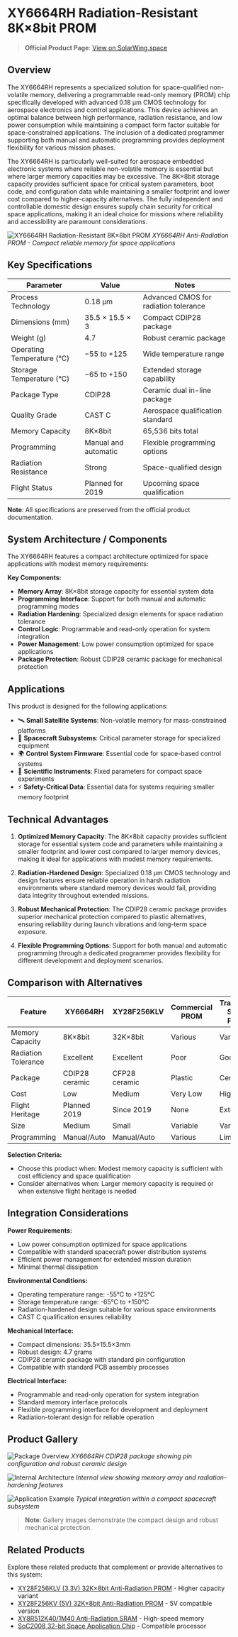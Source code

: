 # XY6664RH Radiation-Resistant 8K×8bit PROM

> **Official Product Page**: [View on SolarWing.space](https://solarwing.space/products/spacecraft-systems/electronics/xy6664rh-radiation-resistant-8k-8bit-prom)

## Overview

The XY6664RH represents a specialized solution for space-qualified non-volatile memory, delivering a programmable read-only memory (PROM) chip specifically developed with advanced 0.18 μm CMOS technology for aerospace electronics and control applications. This device achieves an optimal balance between high performance, radiation resistance, and low power consumption while maintaining a compact form factor suitable for space-constrained applications. The inclusion of a dedicated programmer supporting both manual and automatic programming provides deployment flexibility for various mission phases.

The XY6664RH is particularly well-suited for aerospace embedded electronic systems where reliable non-volatile memory is essential but where larger memory capacities may be excessive. The 8K×8bit storage capacity provides sufficient space for critical system parameters, boot code, and configuration data while maintaining a smaller footprint and lower cost compared to higher-capacity alternatives. The fully independent and controllable domestic design ensures supply chain security for critical space applications, making it an ideal choice for missions where reliability and accessibility are paramount considerations.

![XY6664RH Radiation-Resistant 8K×8bit PROM](https://solarwing.space/images/products/xy6664rh-radiation-resistant-8k-8bit-prom/hero.webp)
*XY6664RH Anti-Radiation PROM - Compact reliable memory for space applications*

## Key Specifications

| Parameter | Value | Notes |
|-----------|-------|-------|
| Process Technology | 0.18 μm | Advanced CMOS for radiation tolerance |
| Dimensions (mm) | 35.5 × 15.5 × 3 | Compact CDIP28 package |
| Weight (g) | 4.7 | Robust ceramic package |
| Operating Temperature (°C) | −55 to +125 | Wide temperature range |
| Storage Temperature (°C) | −65 to +150 | Extended storage capability |
| Package Type | CDIP28 | Ceramic dual in-line package |
| Quality Grade | CAST C | Aerospace qualification standard |
| Memory Capacity | 8K×8bit | 65,536 bits total |
| Programming | Manual and automatic | Flexible programming options |
| Radiation Resistance | Strong | Space-qualified design |
| Flight Status | Planned for 2019 | Upcoming space qualification |

**Note**: All specifications are preserved from the official product documentation.

## System Architecture / Components

The XY6664RH features a compact architecture optimized for space applications with modest memory requirements:

**Key Components:**
- **Memory Array**: 8K×8bit storage capacity for essential system data
- **Programming Interface**: Support for both manual and automatic programming modes
- **Radiation Hardening**: Specialized design elements for space radiation tolerance
- **Control Logic**: Programmable and read-only operation for system integration
- **Power Management**: Low power consumption optimized for space applications
- **Package Protection**: Robust CDIP28 ceramic package for mechanical protection

## Applications

This product is designed for the following applications:

- 🛰️ **Small Satellite Systems**: Non-volatile memory for mass-constrained platforms
- 📡 **Spacecraft Subsystems**: Critical parameter storage for specialized equipment
- 🌍 **Control System Firmware**: Essential code for space-based control systems
- 🔬 **Scientific Instruments**: Fixed parameters for compact space experiments
- ⚡ **Safety-Critical Data**: Essential data for systems requiring smaller memory footprint

## Technical Advantages

1. **Optimized Memory Capacity**: The 8K×8bit capacity provides sufficient storage for essential system code and parameters while maintaining a smaller footprint and lower cost compared to larger memory devices, making it ideal for applications with modest memory requirements.

2. **Radiation-Hardened Design**: Specialized 0.18 μm CMOS technology and design features ensure reliable operation in harsh radiation environments where standard memory devices would fail, providing data integrity throughout extended missions.

3. **Robust Mechanical Protection**: The CDIP28 ceramic package provides superior mechanical protection compared to plastic alternatives, ensuring reliability during launch vibrations and long-term space exposure.

4. **Flexible Programming Options**: Support for both manual and automatic programming through a dedicated programmer provides flexibility for different development and deployment scenarios.

## Comparison with Alternatives

| Feature | XY6664RH | XY28F256KLV | Commercial PROM | Traditional Space PROM |
|---------|----------|-------------|-----------------|------------------------|
| Memory Capacity | 8K×8bit | 32K×8bit | Various | Various |
| Radiation Tolerance | Excellent | Excellent | Poor | Good |
| Package | CDIP28 ceramic | CFP28 ceramic | Plastic | Ceramic |
| Cost | Low | Medium | Very Low | High |
| Flight Heritage | Planned 2019 | Since 2019 | None | Extensive |
| Size | Medium | Small | Variable | Variable |
| Programming | Manual/Auto | Manual/Auto | Various | Limited |

**Selection Criteria:**
- Choose this product when: Modest memory capacity is sufficient with cost efficiency and space qualification
- Consider alternatives when: Larger memory capacity is required or when extensive flight heritage is needed

## Integration Considerations

**Power Requirements:**
- Low power consumption optimized for space applications
- Compatible with standard spacecraft power distribution systems
- Efficient power management for extended mission duration
- Minimal thermal dissipation

**Environmental Conditions:**
- Operating temperature range: -55°C to +125°C
- Storage temperature range: -65°C to +150°C
- Radiation-hardened design suitable for various space environments
- CAST C qualification ensures reliability

**Mechanical Interface:**
- Compact dimensions: 35.5×15.5×3mm
- Robust design: 4.7 grams
- CDIP28 ceramic package with standard pin configuration
- Compatible with standard PCB assembly processes

**Electrical Interface:**
- Programmable and read-only operation for system integration
- Standard memory interface protocols
- Flexible programming interface for development and deployment
- Radiation-tolerant design for reliable operation

## Product Gallery

![Package Overview](https://solarwing.space/images/products/xy6664rh-radiation-resistant-8k-8bit-prom/gallery-1.webp)
*XY6664RH CDIP28 package showing pin configuration and robust ceramic design*

![Internal Architecture](https://solarwing.space/images/products/xy6664rh-radiation-resistant-8k-8bit-prom/gallery-2.webp)
*Internal view showing memory array and radiation-hardening features*

![Application Example](https://solarwing.space/images/products/xy6664rh-radiation-resistant-8k-8bit-prom/gallery-3.webp)
*Typical integration within a compact spacecraft subsystem*

> **Note**: Gallery images demonstrate the compact design and robust mechanical protection.

## Related Products

Explore these related products that complement or provide alternatives to this system:

- [XY28F256KLV (3.3V) 32K×8bit Anti-Radiation PROM](./xy28f256klv-3-3v-32k-8bit-anti-radiation-prom.md) - Higher capacity variant
- [XY28F256KV (5V) 32K×8bit Anti-Radiation PROM](./xy28f256kv-5v-32k-8bit-anti-radiation-prom.md) - 5V compatible version
- [XY8R512K40/1M40 Anti-Radiation SRAM](./xy8r512k40-1m40-20m-40mb-anti-radiation-sram.md) - High-speed memory
- [SoC2008 32-bit Space Application Chip](./soc2008-32-bit-space-application-on-chip-system.md) - Compatible processor

